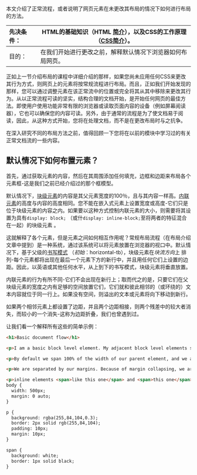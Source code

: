 本文介绍了正常流程，或者说明了网页元素在未更改其布局的情况下如何进行布局的方法。

| 先决条件： | HTML的基础知识（HTML [简介](1/en-US/docs/Learn/HTML/Introduction_to_HTML)），以及CSS的工作原理（[CSS简介](1/en-US/docs/Learn/CSS/Introduction_to_CSS)）。 |
| :--------- | ------------------------------------------------------------ |
| 目的：     | 在我们开始进行更改之前，解释默认情况下浏览器如何布局网页。   |

正如上一节介绍布局的课程中详细介绍的那样，如果您尚未应用任何CSS来更改其行为方式，则网页上的元素将按常规流程进行布局。而且，正如我们开始发现的那样，您可以通过调整元素在该正常流中的位置或完全将其从其中移除来更改其行为。从以正常流程可读的坚实，结构合理的文档开始，是开始任何网页的最佳方法。即使用户使用功能非常有限的浏览器或读取页面内容的设备（例如屏幕阅读器），它也可以确保您的内容可读。另外，由于通常的流程是为了使文档易于阅读，因此，从这种方式开始，您将在处理文档，而不是在更改布局时与之抗争。

在深入研究不同的布局方法之前，值得回顾一下您将在以前的模块中学习过的有关正常文档流的一些内容。

## 默认情况下如何布置元素？

首先，通过获取元素的内容，然后在其周围添加任何填充，边框和边距来布局各个元素框-这是我们之前已经介绍过的那个框模型。

默认情况下，[块级元素](1/en-US/docs/Web/HTML/Block-level_elements)的内容是其父元素宽度的100％，且与其内容一样高。[内联元素](1/en-US/docs/Web/HTML/Inline_elements)的高度与内容的高度相同。您不能在嵌入式元素上设置宽度或高度-它们只是位于块级元素的内容之内。如果要以这种方式控制内联元素的大小，则需要将其设置为具有`display: block;` （或什`display: inline-block;`至将两者的特征混合在一起）的块级元素 。

这就解释了各个元素，但是元素之间如何相互作用呢？常规布局流程（在布局介绍文章中提到）是一种系统，通过该系统可以将元素放置在浏览器的视口中。默认情况下，基于父级的[书写模式]( /writing-mode) （*初始*：horizontal-tb），块级元素在*块流方向*上 排列-每个元素都将出现在最后一个元素下方的新行中，并且用任何它们上设置的边距。因此，以英语或其他任何水平，从上到下的书写模式，块级元素将垂直放置。

内联元素的行为有所不同-它们不会出现在新行上；取而代之的是，只要它们在父块级元素的宽度之内有足够的空间放置它们，它们就和彼此相邻的（或环绕的）文本内容就位于同一行上。如果没有空间，则溢出的文本或元素将向下移动到新行。

如果两个相邻元素上都设置了边距，并且两个边距相接，则两个残差中的较大者消失，而较小的一个消失-这称为边距折叠，我们也曾遇到过。

让我们看一个解释所有这些的简单示例：

```html
<h1>Basic document flow</h1>

<p>I am a basic block level element. My adjacent block level elements sit on new lines below me.</p>

<p>By default we span 100% of the width of our parent element, and we are as tall as our child content. Our total width and height is our content + padding + border width/height.</p>

<p>We are separated by our margins. Because of margin collapsing, we are separated by the width of one of our margins, not both.</p>

<p>inline elements <span>like this one</span> and <span>this one</span> sit on the same line as one another, and adjacent text nodes, if there is space on the same line. Overflowing inline elements will <span>wrap onto a new line if possible (like this one containing text)</span>, or just go on to a new line if not, much like this image will do: <img src="https://mdn.mozillademos.org/files/13360/long.jpg"></p>
body {
  width: 500px;
  margin: 0 auto;
}

p {
  background: rgba(255,84,104,0.3); 
  border: 2px solid rgb(255,84,104);
  padding: 10px;
  margin: 10px;
}

span {
  background: white;
  border: 1px solid black;
}
```